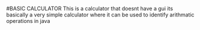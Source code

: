 #BASIC CALCULATOR
This is a calculator that doesnt have a gui its basically a very simple calculator where it can be used to identify arithmatic operations in java 
